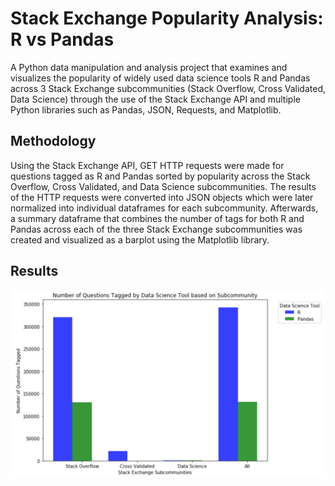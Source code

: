# Stack Exchange Popularity Analysis: R vs Pandas
A Python data manipulation and analysis project that examines and visualizes the popularity of widely used data science tools R and Pandas across 3 Stack Exchange subcommunities (Stack Overflow, Cross Validated, Data Science) through the use of the Stack Exchange API and multiple Python libraries such as Pandas, JSON, Requests, and Matplotlib.

## Methodology

Using the Stack Exchange API, GET HTTP requests were made for questions tagged as R and Pandas sorted by popularity across the Stack Overflow, Cross Validated, and Data Science subcommunities. The results of the HTTP requests were converted into JSON objects which were later normalized into individual dataframes for each subcommunity. Afterwards, a summary dataframe that combines the number of tags for both R and Pandas across each of the three Stack Exchange subcommunities was created and visualized as a barplot using the Matplotlib library.

## Results

![R vs Pandas Popularity Graph](/Stack_Exchange_Popularity_Graph.png)
